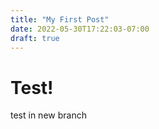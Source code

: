 ```yaml
---
title: "My First Post"
date: 2022-05-30T17:22:03-07:00
draft: true
---
```


# Test!

test in new branch
